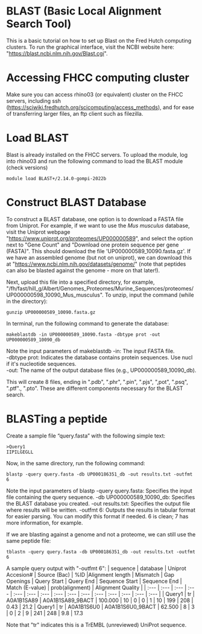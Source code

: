 # BLAST (Basic Local Alignment Search Tool)
This is a basic tutorial on how to set up Blast on the Fred Hutch computing clusters. To run the graphical interface, visit the NCBI website here: "https://blast.ncbi.nlm.nih.gov/Blast.cgi".

# Accessing FHCC computing cluster
Make sure you can access rhino03 (or equivalent) cluster on the FHCC servers, including ssh (https://sciwiki.fredhutch.org/scicomputing/access_methods), and for ease of transferring larger files, an ftp client such as filezilla.

# Load BLAST
Blast is already installed on the FHCC servers.  To upload the module, log into rhino03 and run the following command to load the BLAST module (check versions) 
```
module load BLAST+/2.14.0-gompi-2022b
```

# Construct BLAST Database
To construct a BLAST database, one option is to download a FASTA file from Uniprot.  For example, if we want to use the _Mus musculus_ database, visit the Uniprot webpage "https://www.uniprot.org/proteomes/UP000000589", and select the option next to "Gene Count" and "Download one protein sequence per gene (FASTA)".  This should download the file 'UP000000589_10090.fasta.gz'.  If we have an assembled genome (but not on uniprot), we can download this at "https://www.ncbi.nlm.nih.gov/datasets/genome/" (note that peptides can also be blasted against the genome - more on that later!).

Next, upload this file into a specified directory, for example, "/fh/fast/hill_g/Albert/Genomes_Proteomes/Murine_Sequences/proteomes/UP000000598_10090_Mus_musculus".  To unzip, input the command (while in the directory):
```
gunzip UP000000589_10090.fasta.gz
```
In terminal, run the following command to generate the database:
```
makeblastdb -in UP000000589_10090.fasta -dbtype prot -out UP000000589_10090_db
```
Note the input parameters of makeblastdb
-in: The input FASTA file.  
-dbtype prot: Indicates the database contains protein sequences. Use nucl if it's nucleotide sequences.  
-out: The name of the output database files (e.g., UP000000589_10090_db).  

This will create 8 files, ending in ".pdb", ".phr", ".pin", ".pjs", ",pot", ".psq", ".ptf"., ".pto".  These are different components necessary for the BLAST search.

# BLASTing a peptide
Create a sample file “query.fasta” with the following simple text:
```
>Query1
IIPILGEGLL
```
Now, in the same directory, run the following command:
```
blastp -query query.fasta -db UP000186351_db -out results.txt -outfmt 6
```
Note the input parameters of blastp
-query query.fasta: Specifies the input file containing the query sequence.
-db UP000000589_10090_db: Specifies the BLAST database you created.
-out results.txt: Specifies the output file where results will be written.
-outfmt 6: Outputs the results in tabular format for easier parsing. You can modify this format if needed. 6 is clean; 7 has more information, for example.

If we are blasting against a genome and not a proteome, we can still use the same peptide file:
```
tblastn -query query.fasta -db UP000186351_db -out results.txt -outfmt 6
```


A sample query output with "-outfmt 6":
| sequence | database | Uniprot Accesion# | Source (Bac) | %ID |Alignment length | Mismatch | Gap Openings | Query Start | Query End | Sequence Start | Sequence End | Match (E-value) | prob(alignment) | Alignment Quality | 
| :--- | :--- | :--- | :--- | :--- | :--- | :--- | :--- | :--- | :--- | :--- | :--- | :--- | :--- | :--- |
| Query1 | tr | A0A1B1SA89 | A0A1B1SA89_9BACT | 100.000 | 10 | 0 | 0 | 1 | 10 | 199 | 208 | 0.43 | 21.2
| Query1 | tr | A0A1B1S6U0 | A0A1B1S6U0_9BACT | 62.500 | 8 | 3 | 0 | 2 | 9 | 241 | 248 | 9.8 | 17.3

Note that "tr" indicates this is a TrEMBL (unreviewed) UniProt sequence.


